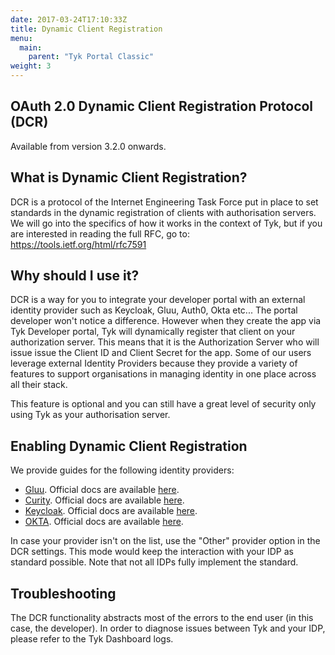 ```yaml
---
date: 2017-03-24T17:10:33Z
title: Dynamic Client Registration
menu:
  main:
    parent: "Tyk Portal Classic"
weight: 3
---
```


## OAuth 2.0 Dynamic Client Registration Protocol (DCR)

Available from version 3.2.0 onwards.

## What is Dynamic Client Registration? 

DCR is a protocol of the Internet Engineering Task Force put in place to set standards in the dynamic registration of clients with authorisation servers. 
We will go into the specifics of how it works in the context of Tyk, but if you are interested in reading the full RFC, go to: https://tools.ietf.org/html/rfc7591

## Why should I use it? 

DCR is a way for you to integrate your developer portal with an external identity provider such as Keycloak, Gluu, Auth0, Okta etc... 
The portal developer won't notice a difference. However when they create the app via Tyk Developer portal, Tyk will dynamically register that client on your authorization server. This means that it is the Authorization Server who will issue issue the Client ID and Client Secret for the app.
Some of our users leverage external Identity Providers because they provide a variety of features to support organisations in managing identity in one place across all their stack. 

This feature is optional and you can still have a great level of security only using Tyk as your authorisation server. 

## Enabling Dynamic Client Registration

We provide guides for the following identity providers:

- [Gluu](/docs/tyk-developer-portal/gluu-dcr/). Official docs are available [here](https://gluu.org/docs/gluu-server/4.0/admin-guide/openid-connect/#dynamic-client-registration).
- [Curity](/docs/tyk-developer-portal/curity-dcr/). Official docs are available [here](https://curity.io/docs/idsvr/latest/token-service-admin-guide/dcr.html).
- [Keycloak](/docs/tyk-developer-portal/keycloak-dcr/). Official docs are available [here](https://github.com/keycloak/keycloak-documentation/blob/master/securing_apps/topics/client-registration.adoc).
- [OKTA](/docs/tyk-developer-portal/okta-dcr/). Official docs are available [here](https://developer.okta.com/docs/reference/api/oauth-clients/).


In case your provider isn't on the list, use the "Other" provider option in the DCR settings. This mode would keep the interaction with your IDP as standard possible. Note that not all IDPs fully implement the standard.

## Troubleshooting

The DCR functionality abstracts most of the errors to the end user (in this case, the developer). In order to diagnose issues between Tyk and your IDP, please refer to the Tyk Dashboard logs.


